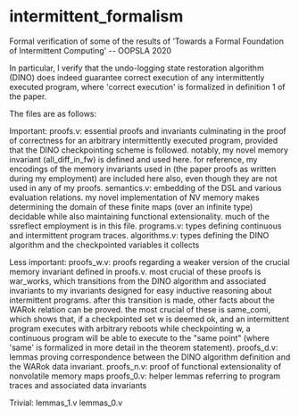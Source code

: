 # intermittent_formalism
Formal verification of some of the results of 'Towards a Formal Foundation of Intermittent Computing' -- OOPSLA 2020

In particular, I verify that the undo-logging state restoration algorithm (DINO) does indeed guarantee correct execution of any intermittently executed program, where 'correct execution' is formalized in definition 1 of the paper. 

The files are as follows:

Important:
proofs.v: essential proofs and invariants culminating in the proof of correctness for an arbitrary intermittently executed program, provided that the DINO checkpointing scheme is followed. notably, my novel memory invariant (all_diff_in_fw) is defined and used here. for reference, my encodings of the memory invariants used in (the paper proofs as written during my employment) are included here also, even though they are not used in any of my proofs.
semantics.v: embedding of the DSL and various evaluation relations. my novel implementation of NV memory makes determining the domain of these finite maps (over an infinite type) decidable while also maintaining functional extensionality. much of the ssreflect employment is in this file.
programs.v: types defining continuous and intermittent program traces. 
algorithms.v: types defining the DINO algorithm and the checkpointed variables it collects


Less important:
proofs_w.v: proofs regarding a weaker version of the crucial memory invariant defined in proofs.v. most crucial of these proofs is war_works, which transitions from the DINO algorithm and associated invariants to my invariants designed for easy inductive reasoning about intermittent programs. after this transition is made, other facts about the WARok relation can be proved. the most crucial of these is same_comi, which shows that, if a checkpointed set w is deemed ok, and an intermittent program executes with arbitrary reboots while checkpointing w, a continuous program will be able to execute to the "same point" (where 'same' is formalized in more detail in the theorem statement).
proofs_d.v: lemmas proving correspondence between the DINO algorithm definition and the WARok data invariant. 
proofs_n.v: proof of functional extensionality of nonvolatile memory maps
proofs_0.v: helper lemmas referring to program traces and associated data invariants


Trivial:
lemmas_1.v
lemmas_0.v


